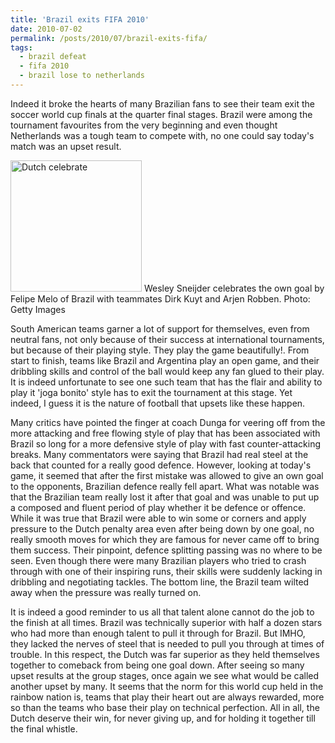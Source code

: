```yaml
---
title: 'Brazil exits FIFA 2010'
date: 2010-07-02
permalink: /posts/2010/07/brazil-exits-fifa/
tags:
  - brazil defeat
  - fifa 2010
  - brazil lose to netherlands
---
```


Indeed it broke the hearts of many Brazilian fans to see their team exit the soccer world cup finals at the quarter final stages. Brazil were among the tournament favourites from the very beginning and even thought Netherlands was a tough team to compete with, no one could say today's match was an upset result.

<p float="left">
  <img src="https://lasanthafdo.github.io/images/svMATCH_DUTCH-420x0.jpg" alt="Dutch celebrate" width="210" /> 
  Wesley Sneijder celebrates the own goal by Felipe Melo of Brazil with teammates Dirk Kuyt and Arjen Robben. Photo: Getty Images
</p>

South American teams garner a lot of support for themselves, even from neutral fans, not only because of their success at international tournaments, but because of their playing style. They play the game beautifully!. From start to finish, teams like Brazil and Argentina play an open game, and their dribbling skills and control of the ball would keep any fan glued to their play. It is indeed unfortunate to see one such team that has the flair and ability to play it 'joga bonito' style has to exit the tournament at this stage. Yet indeed, I guess it is the nature of football that upsets like these happen.

Many critics have pointed the finger at coach Dunga for veering off from the more attacking and free flowing style of play that has been associated with Brazil so long for a more defensive style of play with fast counter-attacking breaks. Many commentators were saying that Brazil had real steel at the back that counted for a really good defence. However, looking at today's game, it seemed that after the first mistake was allowed to give an own goal to the opponents, Brazilian defence really fell apart. What was notable was that the Brazilian team really lost it after that goal and was unable to put up a composed and fluent period of play whether it be defence or offence. While it was true that Brazil were able to win some or corners and apply pressure to the Dutch penalty area even after being down by one goal, no really smooth moves for which they are famous for never came off to bring them success. Their pinpoint, defence splitting passing was no where to be seen. Even though there were many Brazilian players who tried to crash through with one of their inspiring runs, their skills were suddenly lacking in dribbling and negotiating tackles. The bottom line, the Brazil team wilted away when the pressure was really turned on.

It is indeed a good reminder to us all that talent alone cannot do the job to the finish at all times. Brazil was technically superior with half a dozen stars who had more than enough talent to pull it through for Brazil. But IMHO, they lacked the nerves of steel that is needed to pull you through at times of trouble. In this respect, the Dutch was far superior as they held themselves together to comeback from being one goal down. After seeing so many upset results at the group stages, once again we see what would be called another upset by many. It seems that the norm for this world cup held in the rainbow nation is, teams that play their heart out are always rewarded, more so than the teams who base their play on technical perfection. All in all, the Dutch deserve their win, for never giving up, and for holding it together till the final whistle.
